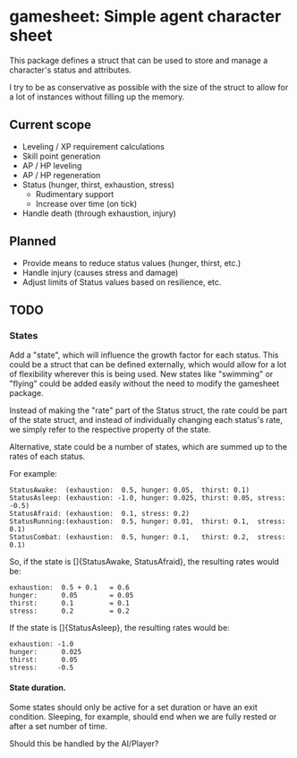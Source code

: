 # gamesheet: Simple agent character sheet

This package defines a struct that can be used to store and manage a character's status and attributes.

I try to be as conservative as possible with the size of the struct to allow for a lot of instances without filling up the memory.

## Current scope
- Leveling / XP requirement calculations
- Skill point generation
- AP / HP leveling
- AP / HP regeneration
- Status (hunger, thirst, exhaustion, stress)
  - Rudimentary support 
  - Increase over time (on tick)
- Handle death (through exhaustion, injury)

## Planned
- Provide means to reduce status values (hunger, thirst, etc.)
- Handle injury (causes stress and damage)
- Adjust limits of Status values based on resilience, etc.

## TODO

### States

Add a "state", which will influence the growth factor for each status.
This could be a struct that can be defined externally, which would allow for a lot of flexibility wherever this is being used. New states like "swimming" or "flying" could be added easily without the need to modify the gamesheet package.

Instead of making the "rate" part of the Status struct, the rate could be part of the state struct, and instead of individually changing each status's rate, we simply refer to the respective property of the state.

Alternative, state could be a number of states, which are summed up to the rates of each status.

For example: 
```
StatusAwake:  (exhaustion:  0.5, hunger: 0.05,  thirst: 0.1)
StatusAsleep: (exhaustion: -1.0, hunger: 0.025, thirst: 0.05, stress: -0.5)
StatusAfraid: (exhaustion:  0.1, stress: 0.2)
StatusRunning:(exhaustion:  0.5, hunger: 0.01,  thirst: 0.1,  stress: 0.1)
StatusCombat: (exhaustion:  0.5, hunger: 0.1,   thirst: 0.2,  stress: 0.1)
```

So, if the state is []{StatusAwake, StatusAfraid}, the resulting rates would be:
```
exhaustion:  0.5 + 0.1   = 0.6
hunger:      0.05        = 0.05
thirst:      0.1         = 0.1
stress:      0.2         = 0.2
```

If the state is []{StatusAsleep}, the resulting rates would be:
```
exhaustion: -1.0
hunger:      0.025
thirst:      0.05
stress:     -0.5
```

#### State duration.

Some states should only be active for a set duration or have an exit condition. Sleeping, for example, should end when we are fully rested or after a set number of time.

Should this be handled by the AI/Player?

